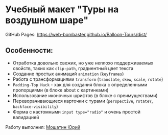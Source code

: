 # Учебный макет "Туры на воздушном шаре"

GitHub Pages: https://web-bombaster.github.io/Balloon-Tours/dist/

## Особенности:

- Отработка довольно свежих, но уже неплохо поддерживаемых свойств, таких как `clip-path`, градиентный цвет текста
- Создание простых анимаций `animation` (`keyframes`)
- Работа с трансформациями `transform` (`translate`, `skew`, `scale`, `rotate`)
- `Padding-Top Hack` - хак для создания блока с определенными пропорциями (в блоке about с картинками)
- Использование иконочных шрифтов (в блоке с преимуществами)
- Переворачивающиеся карточки с турами (`perspective`, `rotateY`, `backface-visibility`)
- Форма с кастомными `input type="radio"` и очень простой валидацией

Работу выполнил: [Мошатин Юрий](https://vk.com/moshatin)
